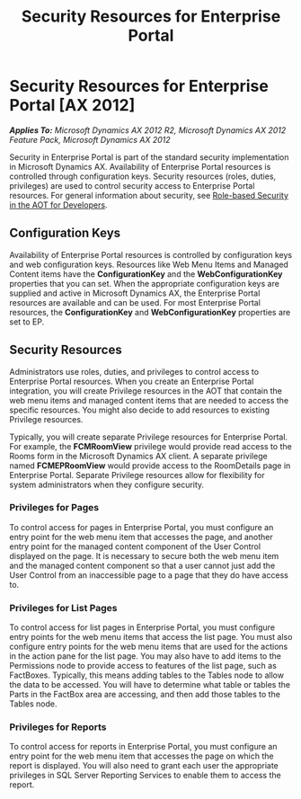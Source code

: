 ﻿---
title: Security Resources for Enterprise Portal
TOCTitle: Security Resources for Enterprise Portal
ms:assetid: 25ef53c5-296a-4b1c-9eb7-fe52f0e5c2ba
ms:mtpsurl: https://msdn.microsoft.com/en-us/library/Hh608236(v=AX.60)
ms:contentKeyID: 39555625
ms.date: 11/07/2012
mtps_version: v=AX.60
---

# Security Resources for Enterprise Portal [AX 2012]


_**Applies To:** Microsoft Dynamics AX 2012 R2, Microsoft Dynamics AX 2012 Feature Pack, Microsoft Dynamics AX 2012_

Security in Enterprise Portal is part of the standard security implementation in Microsoft Dynamics AX. Availability of Enterprise Portal resources is controlled through configuration keys. Security resources (roles, duties, privileges) are used to control security access to Enterprise Portal resources. For general information about security, see [Role-based Security in the AOT for Developers](role-based-security-in-the-aot-for-developers.md).

## Configuration Keys

Availability of Enterprise Portal resources is controlled by configuration keys and web configuration keys. Resources like Web Menu Items and Managed Content items have the **ConfigurationKey** and the **WebConfigurationKey** properties that you can set. When the appropriate configuration keys are supplied and active in Microsoft Dynamics AX, the Enterprise Portal resources are available and can be used. For most Enterprise Portal resources, the **ConfigurationKey** and **WebConfigurationKey** properties are set to EP.

## Security Resources

Administrators use roles, duties, and privileges to control access to Enterprise Portal resources. When you create an Enterprise Portal integration, you will create Privilege resources in the AOT that contain the web menu items and managed content items that are needed to access the specific resources. You might also decide to add resources to existing Privilege resources.

Typically, you will create separate Privilege resources for Enterprise Portal. For example, the **FCMRoomView** privilege would provide read access to the Rooms form in the Microsoft Dynamics AX client. A separate privilege named **FCMEPRoomView** would provide access to the RoomDetails page in Enterprise Portal. Separate Privilege resources allow for flexibility for system administrators when they configure security.

### Privileges for Pages

To control access for pages in Enterprise Portal, you must configure an entry point for the web menu item that accesses the page, and another entry point for the managed content component of the User Control displayed on the page. It is necessary to secure both the web menu item and the managed content component so that a user cannot just add the User Control from an inaccessible page to a page that they do have access to.

### Privileges for List Pages

To control access for list pages in Enterprise Portal, you must configure entry points for the web menu items that access the list page. You must also configure entry points for the web menu items that are used for the actions in the action pane for the list page. You may also have to add items to the Permissions node to provide access to features of the list page, such as FactBoxes. Typically, this means adding tables to the Tables node to allow the data to be accessed. You will have to determine what table or tables the Parts in the FactBox area are accessing, and then add those tables to the Tables node.

### Privileges for Reports

To control access for reports in Enterprise Portal, you must configure an entry point for the web menu item that accesses the page on which the report is displayed. You will also need to grant each user the appropriate privileges in SQL Server Reporting Services to enable them to access the report.

